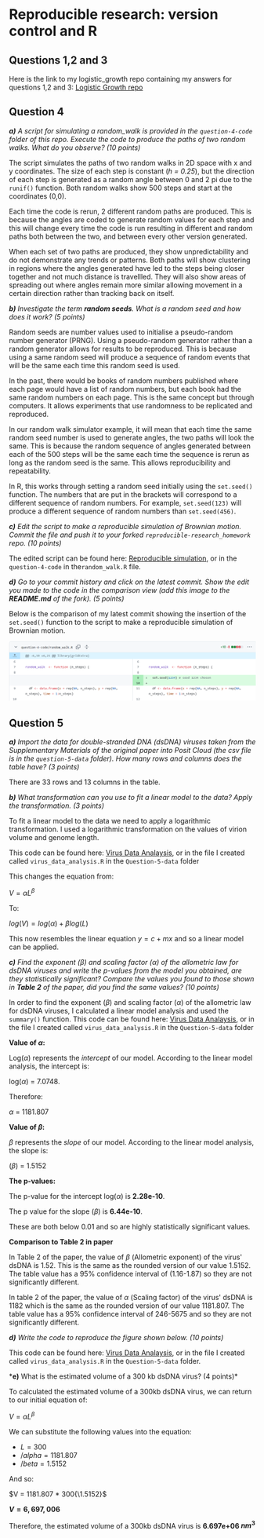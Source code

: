 # Reproducible research: version control and R

## Questions 1,2 and 3

Here is the link to my logistic_growth repo containing my answers for questions 1,2 and 3: [Logistic Growth repo](https://github.com/username123create/logistic_growth)

## Question 4

***a)** A script for simulating a random_walk is provided in the `question-4-code` folder of this repo. Execute the code to produce the paths of two random walks. What do you observe? (10 points)*

The script simulates the paths of two random walks in 2D space with x and y coordinates. The size of each step is constant (*h = 0.25*), but the direction of each step is generated as a random angle between 0 and 2 pi due to the `runif()` function. Both random walks show 500 steps and start at the coordinates (0,0).

Each time the code is rerun, 2 different random paths are produced. This is because the angles are coded to generate random values for each step and this will change every time the code is run resulting in different and random paths both between the two, and between every other version generated.

When each set of two paths are produced, they show unpredictability and do not demonstrate any trends or patterns. Both paths will show clustering in regions where the angles generated have led to the steps being closer together and not much distance is travellled. They will also show areas of spreading out where angles remain more similar allowing movement in a certain direction rather than tracking back on itself.

***b)** Investigate the term **random seeds**. What is a random seed and how does it work? (5 points)*

Random seeds are number values used to initialise a pseudo-random number generator (PRNG). Using a pseudo-random generator rather than a random generator allows for results to be reproduced. This is because using a same random seed will produce a sequence of random events that will be the same each time this random seed is used.

In the past, there would be books of random numbers published where each page would have a list of random numbers, but each book had the same random numbers on each page. This is the same concept but through computers. It allows experiments that use randomness to be replicated and reproduced.

In our random walk simulator example, it will mean that each time the same random seed number is used to generate angles, the two paths will look the same. This is because the random sequence of angles generated between each of the 500 steps will be the same each time the sequence is rerun as long as the random seed is the same. This allows reproducibility and repeatability.

In R, this works through setting a random seed initially using the `set.seed()` function. The numbers that are put in the brackets will correspond to a different sequence of random numbers. For example, `set.seed(123)` will produce a different sequence of random numbers than `set.seed(456)`.

***c)** Edit the script to make a reproducible simulation of Brownian motion. Commit the file and push it to your forked `reproducible-research_homework` repo. (10 points)*

The edited script can be found here: [Reproducible simulation](https://github.com/username123create/reproducible-research_homework/blob/dev/question-4-code/random_walk.R), or in the `question-4-code` in the`random_walk.R` file.

***d)** Go to your commit history and click on the latest commit. Show the edit you made to the code in the comparison view (add this image to the **README.md** of the fork). (5 points)*

Below is the comparison of my latest commit showing the insertion of the `set.seed()` function to the script to make a reproducible simulation of Brownian motion. 

<p align="center">

<img src="https://github.com/username123create/reproducible-research_homework/blob/dev/SeedCommitComparison.png"/>

</p>

## Question 5

***a)** Import the data for double-stranded DNA (dsDNA) viruses taken from the Supplementary Materials of the original paper into Posit Cloud (the csv file is in the `question-5-data` folder). How many rows and columns does the table have? (3 points)*

There are 33 rows and 13 columns in the table.

***b)** What transformation can you use to fit a linear model to the data? Apply the transformation. (3 points)*

To fit a linear model to the data we need to apply a logarithmic transformation. I used a logarithmic transformation on the values of virion volume and genome length. 

This code can be found here: [Virus Data Analaysis](https://github.com/username123create/reproducible-research_homework/blob/dev/question-5-data/virus_data_analysis.R), or in the file I created called `virus_data_analysis.R` in the `Question-5-data` folder

This changes the equation from:

$`V = \alpha L^{\beta}`$

To:

$`log(V) = log(\alpha) + \beta log(L)`$

This now resembles the linear equation $y = c + mx$ and so a linear model can be applied.

***c)** Find the exponent ($\beta$) and scaling factor ($\alpha$) of the allometric law for dsDNA viruses and write the p-values from the model you obtained, are they statistically significant? Compare the values you found to those shown in **Table 2** of the paper, did you find the same values? (10 points)*

In order to find the exponent ($\beta$) and scaling factor ($\alpha$) of the allometric law for dsDNA viruses, I calculated a linear model analysis and used the `summary()` function. This code can be found here: [Virus Data Analaysis](https://github.com/username123create/reproducible-research_homework/blob/dev/question-5-data/virus_data_analysis.R), or in the file I created called `virus_data_analysis.R` in the `Question-5-data` folder

**Value of $\alpha$:**

Log($\alpha$) represents the *intercept* of our model. According to the linear model analysis, the intercept is:

log($\alpha$) = 7.0748.

Therefore:

$\alpha$ = 1181.807

**Value of $\beta$:**

$\beta$ represents the *slope* of our model. According to the linear model analysis, the slope is:

($\beta$) = 1.5152

**The p-values:**

The p-value for the intercept log($\alpha$) is **2.28e-10**.

The p value for the slope ($\beta$) is **6.44e-10**.

These are both below 0.01 and so are highly statistically significant values.

**Comparison to Table 2 in paper**

In Table 2 of the paper, the value of $\beta$ (Allometric exponent) of the virus' dsDNA is 1.52. This is the same as the rounded version of our value 1.5152. The table value has a 95% confidence interval of (1.16-1.87) so they are not significantly different.

In table 2 of the paper, the value of $\alpha$ (Scaling factor) of the virus' dsDNA is 1182 which is the same as the rounded version of our value 1181.807. The table value has a 95% confidence interval of 246-5675 and so they are not significantly different.

***d)** Write the code to reproduce the figure shown below. (10 points)*


This code can be found here: [Virus Data Analaysis](https://github.com/username123create/reproducible-research_homework/blob/dev/question-5-data/virus_data_analysis.R), or in the file I created called `virus_data_analysis.R` in the `Question-5-data` folder.


***e)** What is the estimated volume of a 300 kb dsDNA virus? (4 points)\*

To calculated the estimated volume of a 300kb dsDNA virus, we can return to our initial equation of:

$`V = \alpha L^{\beta}`$

We can substitute the following values into the equation:

-   $`L = 300`$
-   $`/alpha = 1181.807`$
-   $`/beta = 1.5152`$

And so:

$`V = 1181.807 * 300{\1.5152}`$

**$`V = 6,697,006`$**

Therefore, the estimated volume of a 300kb dsDNA virus is **6.697e+06 $nm^3$**
